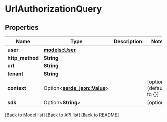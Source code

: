 # UrlAuthorizationQuery

## Properties

Name | Type | Description | Notes
------------ | ------------- | ------------- | -------------
**user** | [**models::User**](User.md) |  | 
**http_method** | **String** |  | 
**url** | **String** |  | 
**tenant** | **String** |  | 
**context** | Option<[**serde_json::Value**](.md)> |  | [optional][default to {}]
**sdk** | Option<**String**> |  | [optional]

[[Back to Model list]](../README.md#documentation-for-models) [[Back to API list]](../README.md#documentation-for-api-endpoints) [[Back to README]](../README.md)


